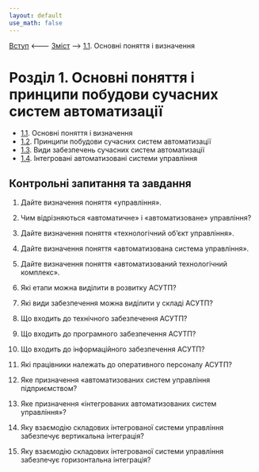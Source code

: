 ```yaml
---
layout: default
use_math: false
---
```


[Вступ](intro.md) <--- [Зміст](README.md) --> [1.1](1_1.md). Основні поняття і визначення

# Розділ 1. Основні поняття і принципи побудови сучасних систем автоматизації 

- [1.1](1_1.md). Основні поняття і визначення
- [1.2](1_2.md). Принципи побудови сучасних систем автоматизації
- [1.3](1_3.md). Види забезпечень сучасних систем автоматизації
- [1.4](1_4.md). Інтегровані автоматизовані системи управління

## Контрольні запитання та завдання

1.    Дайте визначення поняття «управління».

2.    Чим відрізняються «автоматичне» і «автоматизоване» управління?

3.    Дайте визначення поняття «технологічний об’єкт управління».

4.    Дайте визначення поняття «автоматизована система управління».

5.    Дайте визначення поняття «автоматизований технологічний комплекс».

6.    Які етапи можна виділити в розвитку АСУТП?

7.    Які види забезпечення можна виділити у складі АСУТП?

8.    Що входить до технічного забезпечення АСУТП?

9.    Що входить до програмного забезпечення АСУТП?

10.  Що входить до інформаційного забезпечення АСУТП?

11.  Які працівники належать до оперативного персоналу АСУТП?

12.  Яке призначення «автоматизованих систем управління підприємством?

13.  Яке призначення «інтегрованих автоматизованих систем управління»?

14.  Яку взаємодію складових інтегрованої системи управління забезпечує вертикальна інтеграція?

15.  Яку взаємодію складових інтегрованої системи управління забезпечує горизонтальна інтеграція?

 
